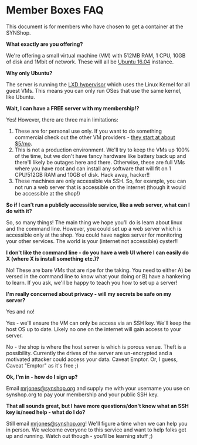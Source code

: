 # Member Boxes FAQ

This document is for members who have chosen to get a container at the SYNShop.  


**What exactly are you offering?** 

We're offering a small virtual machine (VM) with 512MB RAM, 1 CPU, 10GB of disk and 1Mbit of network.  These will all be [Ubuntu 16.04](https://fridge.ubuntu.com/2017/02/17/ubuntu-16-04-2-lts-released/) instance.  

**Why only Ubuntu?** 

The server is running the [LXD hypervisor](https://linuxcontainers.org/lxd/) which uses the Linux Kernel for all guest VMs.  This means you can only run OSes that use the same kernel, like Ubuntu.  

**Wait, I can have a FREE server with my membership!?**  

Yes!  However, there are three main limitations:

1. These are for personal use only. If you want to do something commercial check out the other VM providers - [they start at about $5/mo](https://www.digitalocean.com/pricing/ ).
1. This is not a production environment.  We'll try to keep the VMs up 100% of the time, but we don't have fancy hardware like battery back up and there'll likely be outages here and there. Otherwise, these are full VMs where you have root and can install any software that will fit on 1 CPU/512GB RAM and 10GB of disk.  Hack away, hacker!!
1. These machines are only accessible via SSH.  So, for example, you can not run a web server that is accessible on the internet (though it would be accessible at the shop!)

**So if I can’t run a publicly accessible service, like a web server, what can I do with it?**
  
So, so many things!  The main thing we hope you’ll do is learn about linux and the command line.  However, you could set up a web server which is accessible only at the shop.  You could have nagios server for monitoring your other services.  The world is your (internet not accessible) oyster!!

**I don't like the command line - do you have a web UI where I can easily do X (where X is install something etc.)?**

No!  These are bare VMs that are ripe for the taking.  You need to either A) be versed in the command line to know what your doing or B) have a hankering to learn.  If you ask, we'll be happy to teach you how to set up a server!

**I'm really concerned about privacy - will my secrets be safe on my server?** 

Yes and no!

Yes - we'll ensure the VM can only be access via an SSH key.  We'll keep the host OS up to date.  Likely no one on the internet will gain access to your server.

No - the shop is where the host server is which is porous venue.  Theft is a possibility. Currently the drives of the server are un-encrypted and a motivated attacker could access your data. Caveat Emptor. Or, I guess, Caveat "Emptor" as it's free ;)

**Ok, I'm in - how do I sign up?** 

Email [mrjones@synshop.org](mailto:mrjones@synshop.org) and supply me with your username you use on synshop.org to pay your membership and your public SSH key.

**That all sounds great, but I have more questions/don't know what an SSH key is/need help - what do I do?**

Still email mrjones@synshop.org!  We'll figure a time when we can help you in person.  We welcome everyone to this service and want to help folks get up and running. Watch out though - you'll be learning stuff ;)
